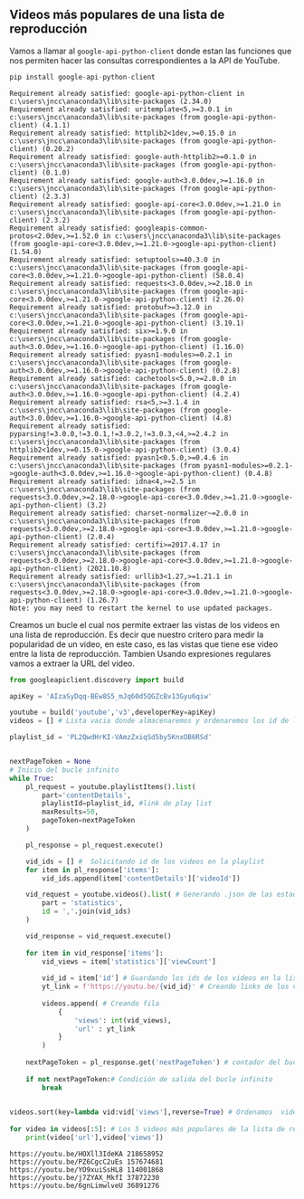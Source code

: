 ## Videos más populares de una lista de reproducción

Vamos a llamar al `google-api-python-client` donde estan las funciones que nos permiten hacer las consultas correspondientes a la API de YouTube.

```python
pip install google-api-python-client
```

    Requirement already satisfied: google-api-python-client in c:\users\jncc\anaconda3\lib\site-packages (2.34.0)
    Requirement already satisfied: uritemplate<5,>=3.0.1 in c:\users\jncc\anaconda3\lib\site-packages (from google-api-python-client) (4.1.1)
    Requirement already satisfied: httplib2<1dev,>=0.15.0 in c:\users\jncc\anaconda3\lib\site-packages (from google-api-python-client) (0.20.2)
    Requirement already satisfied: google-auth-httplib2>=0.1.0 in c:\users\jncc\anaconda3\lib\site-packages (from google-api-python-client) (0.1.0)
    Requirement already satisfied: google-auth<3.0.0dev,>=1.16.0 in c:\users\jncc\anaconda3\lib\site-packages (from google-api-python-client) (2.3.3)
    Requirement already satisfied: google-api-core<3.0.0dev,>=1.21.0 in c:\users\jncc\anaconda3\lib\site-packages (from google-api-python-client) (2.3.2)
    Requirement already satisfied: googleapis-common-protos<2.0dev,>=1.52.0 in c:\users\jncc\anaconda3\lib\site-packages (from google-api-core<3.0.0dev,>=1.21.0->google-api-python-client) (1.54.0)
    Requirement already satisfied: setuptools>=40.3.0 in c:\users\jncc\anaconda3\lib\site-packages (from google-api-core<3.0.0dev,>=1.21.0->google-api-python-client) (58.0.4)
    Requirement already satisfied: requests<3.0.0dev,>=2.18.0 in c:\users\jncc\anaconda3\lib\site-packages (from google-api-core<3.0.0dev,>=1.21.0->google-api-python-client) (2.26.0)
    Requirement already satisfied: protobuf>=3.12.0 in c:\users\jncc\anaconda3\lib\site-packages (from google-api-core<3.0.0dev,>=1.21.0->google-api-python-client) (3.19.1)
    Requirement already satisfied: six>=1.9.0 in c:\users\jncc\anaconda3\lib\site-packages (from google-auth<3.0.0dev,>=1.16.0->google-api-python-client) (1.16.0)
    Requirement already satisfied: pyasn1-modules>=0.2.1 in c:\users\jncc\anaconda3\lib\site-packages (from google-auth<3.0.0dev,>=1.16.0->google-api-python-client) (0.2.8)
    Requirement already satisfied: cachetools<5.0,>=2.0.0 in c:\users\jncc\anaconda3\lib\site-packages (from google-auth<3.0.0dev,>=1.16.0->google-api-python-client) (4.2.4)
    Requirement already satisfied: rsa<5,>=3.1.4 in c:\users\jncc\anaconda3\lib\site-packages (from google-auth<3.0.0dev,>=1.16.0->google-api-python-client) (4.8)
    Requirement already satisfied: pyparsing!=3.0.0,!=3.0.1,!=3.0.2,!=3.0.3,<4,>=2.4.2 in c:\users\jncc\anaconda3\lib\site-packages (from httplib2<1dev,>=0.15.0->google-api-python-client) (3.0.4)
    Requirement already satisfied: pyasn1<0.5.0,>=0.4.6 in c:\users\jncc\anaconda3\lib\site-packages (from pyasn1-modules>=0.2.1->google-auth<3.0.0dev,>=1.16.0->google-api-python-client) (0.4.8)
    Requirement already satisfied: idna<4,>=2.5 in c:\users\jncc\anaconda3\lib\site-packages (from requests<3.0.0dev,>=2.18.0->google-api-core<3.0.0dev,>=1.21.0->google-api-python-client) (3.2)
    Requirement already satisfied: charset-normalizer~=2.0.0 in c:\users\jncc\anaconda3\lib\site-packages (from requests<3.0.0dev,>=2.18.0->google-api-core<3.0.0dev,>=1.21.0->google-api-python-client) (2.0.4)
    Requirement already satisfied: certifi>=2017.4.17 in c:\users\jncc\anaconda3\lib\site-packages (from requests<3.0.0dev,>=2.18.0->google-api-core<3.0.0dev,>=1.21.0->google-api-python-client) (2021.10.8)
    Requirement already satisfied: urllib3<1.27,>=1.21.1 in c:\users\jncc\anaconda3\lib\site-packages (from requests<3.0.0dev,>=2.18.0->google-api-core<3.0.0dev,>=1.21.0->google-api-python-client) (1.26.7)
    Note: you may need to restart the kernel to use updated packages.
    


Creamos un bucle el cual nos permite extraer las vistas de los videos en una lista de reproducción. Es decir que nuestro critero para medir la popularidad de un video, en este caso, es las vistas que tiene ese video entre la lista de reproducción. Tambien Usando expresiones regulares vamos a extraer la URL del video.


```python
from googleapiclient.discovery import build

apiKey = 'AIzaSyDqq-BEw8S5_mJq60d5QGZcBv13Gyu6qiw'

youtube = build('youtube','v3',developerKey=apiKey)
videos = [] # Lista vacia donde almacenaremos y ordenaremos los id de los videos y el link creado para los videos

playlist_id = 'PL2QwdHrKI-VAmzZxiqSd5by5KnxOB6RSd'


nextPageToken = None
# Inicio del bucle infinito
while True: 
    pl_request = youtube.playlistItems().list(
        part='contentDetails',
        playlistId=playlist_id, #link de play list
        maxResults=50,
        pageToken=nextPageToken
    )

    pl_response = pl_request.execute()

    vid_ids = [] #  Solicitando id de los videos en la playlist
    for item in pl_response['items']:
        vid_ids.append(item['contentDetails']['videoId'])

    vid_request = youtube.videos().list( # Generando .json de las estadisticas en los videos ( ','.join(vid_ids) ) para extraer luego los likes)
        part = 'statistics',
        id = ','.join(vid_ids)
    )

    vid_response = vid_request.execute()
        
    for item in vid_response['items']:
        vid_views = item['statistics']['viewCount']
        
        vid_id = item['id'] # Guardando los ids de los videos en la lista de reproducción
        yt_link = f'https://youtu.be/{vid_id}' # Creando links de los videos en youtube en la lista de reproducción 
        
        videos.append( # Creando fila
            {
                'views': int(vid_views),
                'url' : yt_link
            }
        )
    
    nextPageToken = pl_response.get('nextPageToken') # contador del bucle
    
    if not nextPageToken:# Condición de salida del bucle infinito
        break

        
videos.sort(key=lambda vid:vid['views'],reverse=True) # Ordenamos  videos        
        
for video in videos[:5]: # Los 5 videos más populares de la lista de reproducción
    print(video['url'],video['views'])
```

    https://youtu.be/HOXll3IdeKA 218658952
    https://youtu.be/PZ6CgcC2uEs 157674681
    https://youtu.be/YO9xuiSsHL8 114001868
    https://youtu.be/j7ZYAX_MkfI 37872230
    https://youtu.be/6gnLimwlveU 36891276
    


```python

```


```python

```
